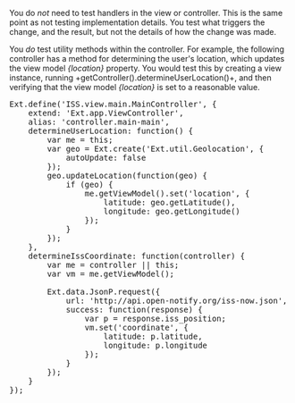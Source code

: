 You do *not* need to test handlers in the view or controller. This is the same point as not 
testing implementation details. You test what triggers the change, and the result, but not 
the details of how the change was made.

You *do* test utility methods within the controller. For example, the following controller has a
method for determining the user's location, which updates the view model *{location}* property.
You would test this by creating a view instance, running +getController().determineUserLocation()+,
and then verifying that the view model *{location}* is set to a reasonable value.

<pre class="runnable text">
Ext.define('ISS.view.main.MainController', {
    extend: 'Ext.app.ViewController',
    alias: 'controller.main-main',
    determineUserLocation: function() {
        var me = this;
        var geo = Ext.create('Ext.util.Geolocation', {
            autoUpdate: false
        });
        geo.updateLocation(function(geo) {
            if (geo) {
                me.getViewModel().set('location', {
                    latitude: geo.getLatitude(),
                    longitude: geo.getLongitude()
                });
            }
        });
    },
    determineIssCoordinate: function(controller) {
        var me = controller || this;
        var vm = me.getViewModel();

        Ext.data.JsonP.request({
            url: 'http://api.open-notify.org/iss-now.json',
            success: function(response) {
                var p = response.iss_position;
                vm.set('coordinate', {
                    latitude: p.latitude,
                    longitude: p.longitude
                });
            }
        });
    }
});
</pre>